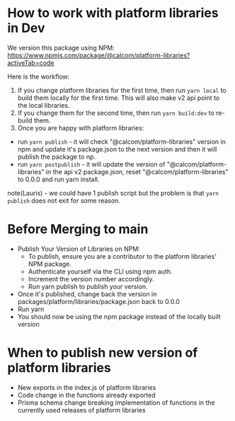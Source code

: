 # How to work with platform libraries in Dev

We version this package using NPM:
https://www.npmjs.com/package/@calcom/platform-libraries?activeTab=code

Here is the workflow:

1. If you change platform libraries for the first time, then run `yarn local` to build them locally for the first time. This will also make v2 api point to the local libraries.
2. If you change them for the second time, then run `yarn build:dev` to re-build them.
3. Once you are happy with platform libraries:

- run `yarn publish` - it will check "@calcom/platform-libraries" version in npm and update it's package.json to the next version and then it will publish the package to np.
- run `yarn postpublish` - it will update the version of "@calcom/platform-libraries" in the api v2 package.json, reset "@calcom/platform-libraries" to 0.0.0 and run yarn install.

note(Lauris) - we could have 1 publish script but the problem is that `yarn publish` does not exit for some reason.

# Before Merging to main

- Publish Your Version of Libraries on NPM:
  - To publish, ensure you are a contributor to the platform libraries' NPM package.
  - Authenticate yourself via the CLI using npm auth.
  - Increment the version number accordingly.
  - Run yarn publish to publish your version.
- Once it's published, change back the version in packages/platform/libraries/package.json back to 0.0.0
- Run yarn
- You should now be using the npm package instead of the locally built version

# When to publish new version of platform libraries

- New exports in the index.js of platform libraries
- Code change in the functions already exported
- Prisma schema change breaking implementation of functions in the currently used releases of platform libraries
